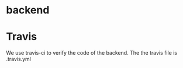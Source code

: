 # backend

# Travis
We use travis-ci to verify the code of the backend. The the travis file is .travis.yml 
